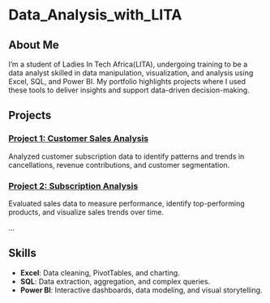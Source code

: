 # Data_Analysis_with_LITA

## About Me
I’m a student of Ladies In Tech Africa(LITA), undergoing training to be a data analyst skilled in data manipulation, visualization, and analysis using Excel, SQL, and Power BI. My portfolio highlights projects where I used these tools to deliver insights and support data-driven decision-making.

## Projects

### [Project 1: Customer Sales Analysis ](https://github.com/Oluwadhemilardey20/Data_Analysis_with_LITA/blob/main/Sales%20Data%20Project%20%20README.md)
Analyzed customer subscription data to identify patterns and trends in cancellations, revenue contributions, and customer segmentation.

### [Project 2: Subscription Analysis ](https://github.com/Oluwadhemilardey20/Data_Analysis_with_LITA/blob/main/Customer%20Data%20Project%20README.md)
Evaluated sales data to measure performance, identify top-performing products, and visualize sales trends over time.

...

## Skills
- **Excel**: Data cleaning, PivotTables, and charting.
- **SQL**: Data extraction, aggregation, and complex queries.
- **Power BI**: Interactive dashboards, data modeling, and visual storytelling.
